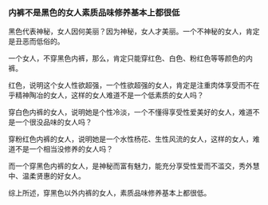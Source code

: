 ### 内裤不是黑色的女人素质品味修养基本上都很低


黑色代表神秘，女人因何美丽？因为神秘，女人才美丽。一个不神秘的女人，肯定是丑恶而低俗的。

一个女人，不穿黑色内裤，那么，肯定只能穿红色、白色、粉红色等等颜色的内裤。

红色，说明这个女人性欲超强，一个性欲超强的女人，肯定是注重肉体享受而不在乎精神陶冶的女人，这样的女人难道不是一个低素质的女人吗？

穿白色内裤的女人，说明她是个性冷淡，一个不懂得享受性爱美好的女人，难道不是一个很没品味的女人吗？

穿粉红色内裤的女人，说明她是一个水性杨花、生性风流的女人，这样的女人，难道不是一个相当没修养的女人吗？

而一个穿黑色内裤的女人，是神秘而富有魅力，能充分享受性爱而不滥交，秀外慧中、温柔贤惠的好女人。

综上所述，穿黑色以外内裤的女人，素质品味修养基本上都很低。
